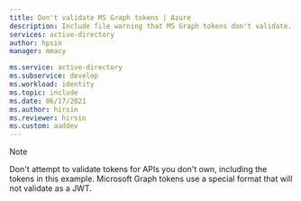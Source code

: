```yaml
---
title: Don't validate MS Graph tokens | Azure
description: Include file warning that MS Graph tokens don't validate.
services: active-directory
author: hpsin
manager: mmacy

ms.service: active-directory
ms.subservice: develop
ms.workload: identity
ms.topic: include
ms.date: 06/17/2021
ms.author: hirsin
ms.reviewer: hirsin
ms.custom: aaddev
---
```


> [!NOTE]
> Don't attempt to validate tokens for APIs you don't own, including the tokens in this example.  Microsoft Graph tokens use a special format that will not validate as a JWT.